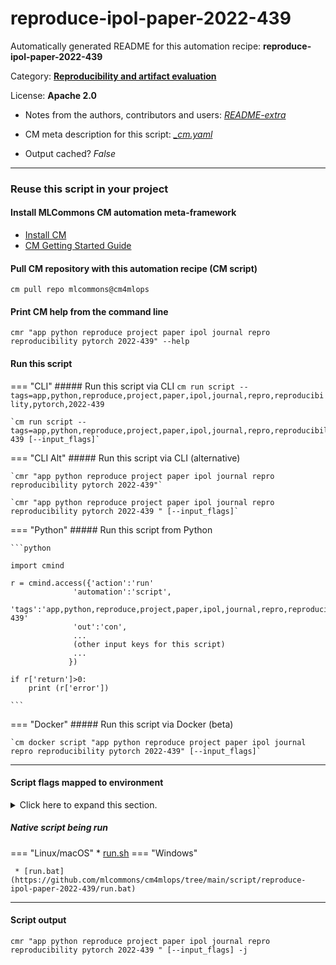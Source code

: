 # reproduce-ipol-paper-2022-439
Automatically generated README for this automation recipe: **reproduce-ipol-paper-2022-439**

Category: **[Reproducibility and artifact evaluation](..)**

License: **Apache 2.0**

* Notes from the authors, contributors and users: [*README-extra*](https://github.com/mlcommons/cm4mlops/tree/main/script/reproduce-ipol-paper-2022-439/README-extra.md)

* CM meta description for this script: *[_cm.yaml](https://github.com/mlcommons/cm4mlops/tree/main/script/reproduce-ipol-paper-2022-439/_cm.yaml)*
* Output cached? *False*

---
### Reuse this script in your project

#### Install MLCommons CM automation meta-framework

* [Install CM](https://docs.mlcommons.org/ck/install)
* [CM Getting Started Guide](https://docs.mlcommons.org/ck/getting-started/)

#### Pull CM repository with this automation recipe (CM script)

```cm pull repo mlcommons@cm4mlops```

#### Print CM help from the command line

````cmr "app python reproduce project paper ipol journal repro reproducibility pytorch 2022-439" --help````

#### Run this script

=== "CLI"
    ##### Run this script via CLI
    `cm run script --tags=app,python,reproduce,project,paper,ipol,journal,repro,reproducibility,pytorch,2022-439`

    `cm run script --tags=app,python,reproduce,project,paper,ipol,journal,repro,reproducibility,pytorch,2022-439 [--input_flags]`

=== "CLI Alt"
    ##### Run this script via CLI (alternative)

    `cmr "app python reproduce project paper ipol journal repro reproducibility pytorch 2022-439"`

    `cmr "app python reproduce project paper ipol journal repro reproducibility pytorch 2022-439 " [--input_flags]`


=== "Python"
    ##### Run this script from Python


    ```python

    import cmind

    r = cmind.access({'action':'run'
                  'automation':'script',
                  'tags':'app,python,reproduce,project,paper,ipol,journal,repro,reproducibility,pytorch,2022-439'
                  'out':'con',
                  ...
                  (other input keys for this script)
                  ...
                 })

    if r['return']>0:
        print (r['error'])

    ```


=== "Docker"
    ##### Run this script via Docker (beta)

    `cm docker script "app python reproduce project paper ipol journal repro reproducibility pytorch 2022-439" [--input_flags]`

___


#### Script flags mapped to environment
<details>
<summary>Click here to expand this section.</summary>

* `--image1=value`  &rarr;  `CM_IMAGE_1=value`
* `--image2=value`  &rarr;  `CM_IMAGE_2=value`

**Above CLI flags can be used in the Python CM API as follows:**

```python
r=cm.access({... , "image1":...}
```

</details>


##### Native script being run
=== "Linux/macOS"
     * [run.sh](https://github.com/mlcommons/cm4mlops/tree/main/script/reproduce-ipol-paper-2022-439/run.sh)
=== "Windows"

     * [run.bat](https://github.com/mlcommons/cm4mlops/tree/main/script/reproduce-ipol-paper-2022-439/run.bat)
___
#### Script output
`cmr "app python reproduce project paper ipol journal repro reproducibility pytorch 2022-439 " [--input_flags] -j`